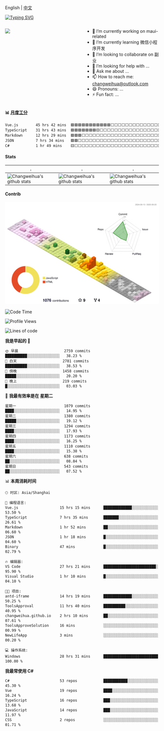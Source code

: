 English | [中文](README_CN.md)

[![Typing SVG](https://readme-typing-svg.herokuapp.com?color=%2336BCF7&center=true&vCenter=true&width=600&lines=Hi+there+👋,+I+am+Chang+Weihua;+Welcome+to+My+Profile!;Over+9+years+of+programming+experience;Always+learning+new+things+)](https://git.io/typing-svg)

<div style="display: grid;gap: 20px;grid-template-columns: repeat(auto-fit, minmax(240px, 1fr));">

[<img src="https://github-readme-stats.vercel.app/api?username=changweihua&show_icons=true&locale=cn" />](https://metrics.lecoq.io/changweihua#gh-light-mode-only)

<div>

- 🔭 I’m currently working on maui-related
- 🌱 I’m currently learning 微信小程序开发
- 👯 I’m looking to collaborate on 副业
- 🤔 I’m looking for help with ...
- 💬 Ask me about ...
- 📫 How to reach me: changweihua@outlook.com
- 😄 Pronouns: ...
- ⚡ Fun fact: ...

</div>

</div>

#### :bar_chart: [月度工分](https://github.com/changweihua/wakapi)

<!--START_SECTION:wakao-->

```txt
Vue.js        45 hrs 42 mins  🟩🟩🟩🟩🟩🟩🟩🟩🟩🟩🟩⬜⬜⬜⬜⬜⬜⬜⬜⬜⬜⬜⬜⬜⬜   43.78 %
TypeScript    31 hrs 43 mins  🟩🟩🟩🟩🟩🟩🟩🟨⬜⬜⬜⬜⬜⬜⬜⬜⬜⬜⬜⬜⬜⬜⬜⬜⬜   30.38 %
Markdown      12 hrs 29 mins  🟩🟩🟩⬜⬜⬜⬜⬜⬜⬜⬜⬜⬜⬜⬜⬜⬜⬜⬜⬜⬜⬜⬜⬜⬜   11.97 %
JSON          7 hrs 34 mins   🟩🟩⬜⬜⬜⬜⬜⬜⬜⬜⬜⬜⬜⬜⬜⬜⬜⬜⬜⬜⬜⬜⬜⬜⬜   07.26 %
C#            1 hr 49 mins    🟨⬜⬜⬜⬜⬜⬜⬜⬜⬜⬜⬜⬜⬜⬜⬜⬜⬜⬜⬜⬜⬜⬜⬜⬜   01.75 %
```

<!--END_SECTION:wakao-->

#### Stats ####


| .                                                                                                                                            | .                                                                                                                                      | .                                                                                                                                                     |
| -------------------------------------------------------------------------------------------------------------------------------------------- | -------------------------------------------------------------------------------------------------------------------------------------- | ----------------------------------------------------------------------------------------------------------------------------------------------------- |
| ![Changweihua's github stats](https://github-readme-stats.vercel.app/api?username=changweihua&show_icons=true&theme=radical&hide_title=true) | ![Changweihua's github stats](https://github-readme-stats.vercel.app/api/top-langs/?username=changweihua&theme=radical&layout=compact) | ![Changweihua's github stats](https://github-readme-stats.vercel.app/api?username=changweihua&show_icons=true&theme=radical&include_all_commits=true) |


#### Contrib ####

<!--   profile-green-animate -->
![](./profile-3d-contrib/profile-south-season-animate.svg)

<!--START_SECTION:waka-->
![Code Time](http://img.shields.io/badge/Code%20Time-1%2C742%20hrs%2039%20mins-blue)

![Profile Views](http://img.shields.io/badge/%E4%B8%AA%E4%BA%BA%E8%B5%84%E6%96%99%E8%A7%82%E7%9C%8B%E6%AC%A1%E6%95%B0-3-blue)

![Lines of code](https://img.shields.io/badge/%E4%BB%8E%E3%80%8CHello%20World%E3%80%8D%E8%B5%B7%E6%88%91%E5%B7%B2%E7%BB%8F%E5%86%99%E4%BA%86-24.3%20million%20%E8%A1%8C%E4%BB%A3%E7%A0%81-blue)

**我是早起的 🐤** 

```text
🌞 早晨                     2759 commits        ██████████░░░░░░░░░░░░░░░   38.23 % 
🌆 白天                     2781 commits        ██████████░░░░░░░░░░░░░░░   38.53 % 
🌃 傍晚                     1458 commits        █████░░░░░░░░░░░░░░░░░░░░   20.20 % 
🌙 晚上                     219 commits         █░░░░░░░░░░░░░░░░░░░░░░░░   03.03 % 
```
📅 **我最有效率是在 星期二** 

```text
星期一                      1079 commits        ████░░░░░░░░░░░░░░░░░░░░░   14.95 % 
星期二                      1380 commits        █████░░░░░░░░░░░░░░░░░░░░   19.12 % 
星期三                      1294 commits        ████░░░░░░░░░░░░░░░░░░░░░   17.93 % 
星期四                      1173 commits        ████░░░░░░░░░░░░░░░░░░░░░   16.25 % 
星期五                      1110 commits        ████░░░░░░░░░░░░░░░░░░░░░   15.38 % 
星期六                      638 commits         ██░░░░░░░░░░░░░░░░░░░░░░░   08.84 % 
星期日                      543 commits         ██░░░░░░░░░░░░░░░░░░░░░░░   07.52 % 
```


📊 **本周消耗时间** 

```text
🕑︎ 时区: Asia/Shanghai

💬 编程语言: 
Vue.js                   15 hrs 15 mins      █████████████░░░░░░░░░░░░   53.50 % 
TypeScript               7 hrs 35 mins       ███████░░░░░░░░░░░░░░░░░░   26.61 % 
Markdown                 1 hr 52 mins        ██░░░░░░░░░░░░░░░░░░░░░░░   06.60 % 
JSON                     1 hr 18 mins        █░░░░░░░░░░░░░░░░░░░░░░░░   04.60 % 
Binary                   47 mins             █░░░░░░░░░░░░░░░░░░░░░░░░   02.79 % 

🔥 编辑器: 
VS Code                  27 hrs 21 mins      ████████████████████████░   95.90 % 
Visual Studio            1 hr 10 mins        █░░░░░░░░░░░░░░░░░░░░░░░░   04.10 % 

🐱‍💻 项目: 
antd-iframe              14 hrs 19 mins      █████████████░░░░░░░░░░░░   50.25 % 
ToolsApproval            11 hrs 40 mins      ██████████░░░░░░░░░░░░░░░   40.95 % 
changweihua.github.io    2 hrs 10 mins       ██░░░░░░░░░░░░░░░░░░░░░░░   07.61 % 
ToolsApproveSolution     16 mins             ░░░░░░░░░░░░░░░░░░░░░░░░░   00.99 % 
NewLifeApp               3 mins              ░░░░░░░░░░░░░░░░░░░░░░░░░   00.20 % 

💻 操作系统: 
Windows                  28 hrs 31 mins      █████████████████████████   100.00 % 
```

**我最常使用 C#** 

```text
C#                       53 repos            ███████████░░░░░░░░░░░░░░   45.30 % 
Vue                      19 repos            ████░░░░░░░░░░░░░░░░░░░░░   16.24 % 
TypeScript               16 repos            ███░░░░░░░░░░░░░░░░░░░░░░   13.68 % 
JavaScript               14 repos            ███░░░░░░░░░░░░░░░░░░░░░░   11.97 % 
CSS                      2 repos             ░░░░░░░░░░░░░░░░░░░░░░░░░   01.71 % 
```




<!--END_SECTION:waka-->


<!-- ![](assets/Bottom_down.svg) -->
